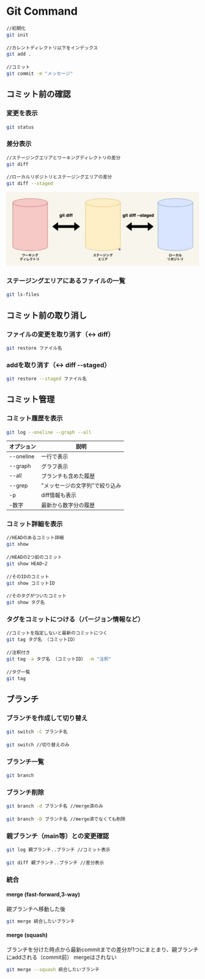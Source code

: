 # Git Command

```sh
//初期化
git init

//カレントディレクトリ以下をインデックス
git add .

//コミット
git commit -m "メッセージ"
```

## コミット前の確認

### 変更を表示

```sh
git status
```

### 差分表示

```sh
//ステージングエリアとワーキングディレクトリの差分
git diff

//ローカルリポジトリとステージングエリアの差分
git diff --staged
```

![diff](img/git-diff.jpg)

### ステージングエリアにあるファイルの一覧

```sh
git ls-files
```

## コミット前の取り消し

### ファイルの変更を取り消す（↔ diff）

```sh
git restore ファイル名
```

### addを取り消す（↔ diff --staged）

```sh
git restore --staged ファイル名
```

## コミット管理

### コミット履歴を表示

```sh
git log --oneline --graph --all
```

オプション |              説明
---------- | ------------------------------
--oneline  | 一行で表示
--graph    | グラフ表示
--all      | ブランチも含めた履歴
--grep     | "メッセージの文字列"で絞り込み
-p         | diff情報も表示
-数字      | 最新から数字分の履歴

### コミット詳細を表示

```sh
//HEADのあるコミット詳細
git show

//HEADの2つ前のコミット
git show HEAD~2

//そのIDのコミット
git show コミットID

//そのタグがついたコミット
git show タグ名
```

### タグをコミットにつける（バージョン情報など）

```sh
//コミットを指定しないと最新のコミットにつく
git tag タグ名 （コミットID）

//注釈付き
git tag -a タグ名 （コミットID） -m "注釈"

//タグ一覧
git tag
```

## ブランチ

### ブランチを作成して切り替え

```sh
git switch -C ブランチ名

git switch //切り替えのみ
```

### ブランチ一覧

```sh
git branch
```

### ブランチ削除

```sh
git branch -d ブランチ名 //merge済のみ

git branch -D ブランチ名 //merge済でなくても削除
```

### 親ブランチ（main等）との変更確認

```sh
git log 親ブランチ..ブランチ //コミット表示

git diff 親ブランチ..ブランチ //差分表示
```

### 統合

#### merge (fast-forward,3-way)

親ブランチへ移動した後

```sh
git merge 統合したいブランチ
```

#### merge (squash)

ブランチを分けた時点から最新commitまでの差分が1つにまとまり、親ブランチにaddされる（commit前）
mergeはされない

```sh
git merge --squash 統合したいブランチ
```